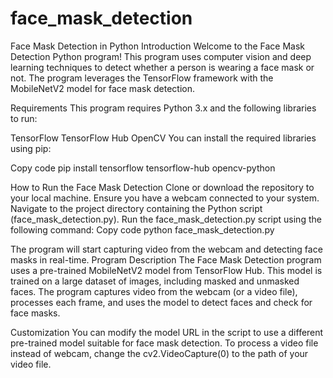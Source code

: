 # face_mask_detection

Face Mask Detection in Python
Introduction
Welcome to the Face Mask Detection Python program! This program uses computer vision and deep learning techniques to detect whether a person is wearing a face mask or not. The program leverages the TensorFlow framework with the MobileNetV2 model for face mask detection.

Requirements
This program requires Python 3.x and the following libraries to run:

TensorFlow
TensorFlow Hub
OpenCV
You can install the required libraries using pip:

Copy code
pip install tensorflow tensorflow-hub opencv-python

How to Run the Face Mask Detection
Clone or download the repository to your local machine.
Ensure you have a webcam connected to your system.
Navigate to the project directory containing the Python script (face_mask_detection.py).
Run the face_mask_detection.py script using the following command:
Copy code
python face_mask_detection.py

The program will start capturing video from the webcam and detecting face masks in real-time.
Program Description
The Face Mask Detection program uses a pre-trained MobileNetV2 model from TensorFlow Hub. This model is trained on a large dataset of images, including masked and unmasked faces. The program captures video from the webcam (or a video file), processes each frame, and uses the model to detect faces and check for face masks.

Customization
You can modify the model URL in the script to use a different pre-trained model suitable for face mask detection.
To process a video file instead of webcam, change the cv2.VideoCapture(0) to the path of your video file.



